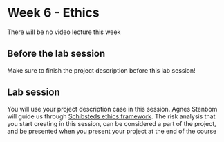 # Week 6 - Ethics

There will be no video lecture this week

## Before the lab session

Make sure to finish the project description before this lab session!

## Lab session

You will use your project description case in this session.
Agnes Stenbom will guide us through [Schibsteds ethics framework](https://buzz.schibsted.com/home/the-fast-framework). 
The risk analysis that you start creating in this session, can be considered a part of the project, and be presented when you present your project at the end of the course